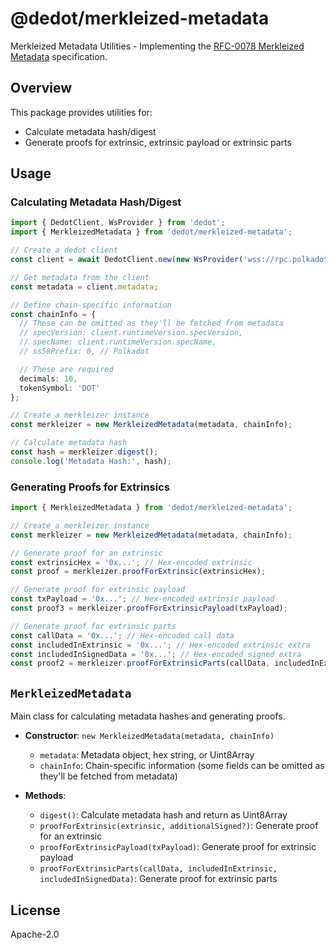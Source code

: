 # @dedot/merkleized-metadata

Merkleized Metadata Utilities - Implementing the [RFC-0078 Merkleized Metadata](https://polkadot-fellows.github.io/RFCs/approved/0078-merkleized-metadata.html) specification.

## Overview

This package provides utilities for:

- Calculate metadata hash/digest
- Generate proofs for extrinsic, extrinsic payload or extrinsic parts

## Usage

### Calculating Metadata Hash/Digest

```typescript
import { DedotClient, WsProvider } from 'dedot';
import { MerkleizedMetadata } from 'dedot/merkleized-metadata';

// Create a dedot client
const client = await DedotClient.new(new WsProvider('wss://rpc.polkadot.io'));

// Get metadata from the client
const metadata = client.metadata;

// Define chain-specific information
const chainInfo = {
  // These can be omitted as they'll be fetched from metadata
  // specVersion: client.runtimeVersion.specVersion,
  // specName: client.runtimeVersion.specName,
  // ss58Prefix: 0, // Polkadot

  // These are required
  decimals: 10,
  tokenSymbol: 'DOT'
};

// Create a merkleizer instance
const merkleizer = new MerkleizedMetadata(metadata, chainInfo);

// Calculate metadata hash
const hash = merkleizer.digest();
console.log('Metadata Hash:', hash);
```

### Generating Proofs for Extrinsics

```typescript
import { MerkleizedMetadata } from 'dedot/merkleized-metadata';

// Create a merkleizer instance
const merkleizer = new MerkleizedMetadata(metadata, chainInfo);

// Generate proof for an extrinsic
const extrinsicHex = '0x...'; // Hex-encoded extrinsic
const proof = merkleizer.proofForExtrinsic(extrinsicHex);

// Generate proof for extrinsic payload
const txPayload = '0x...'; // Hex-encoded extrinsic payload
const proof3 = merkleizer.proofForExtrinsicPayload(txPayload);

// Generate proof for extrinsic parts
const callData = '0x...'; // Hex-encoded call data
const includedInExtrinsic = '0x...'; // Hex-encoded extrinsic extra
const includedInSignedData = '0x...'; // Hex-encoded signed extra
const proof2 = merkleizer.proofForExtrinsicParts(callData, includedInExtrinsic, includedInSignedData);
```

## `MerkleizedMetadata`

Main class for calculating metadata hashes and generating proofs.

- **Constructor**: `new MerkleizedMetadata(metadata, chainInfo)`
  - `metadata`: Metadata object, hex string, or Uint8Array
  - `chainInfo`: Chain-specific information (some fields can be omitted as they'll be fetched from metadata)

- **Methods**:
  - `digest()`: Calculate metadata hash and return as Uint8Array
  - `proofForExtrinsic(extrinsic, additionalSigned?)`: Generate proof for an extrinsic
  - `proofForExtrinsicPayload(txPayload)`: Generate proof for extrinsic payload
  - `proofForExtrinsicParts(callData, includedInExtrinsic, includedInSignedData)`: Generate proof for extrinsic parts

## License

Apache-2.0
